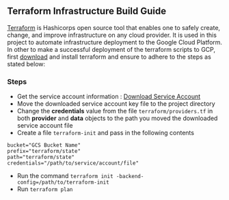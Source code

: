 ## Terraform Infrastructure Build Guide

[Terraform](https://www.terraform.io/) is Hashicorps open source tool that enables one to safely create, change, and improve infrastructure on any cloud provider. It is used in this project to automate infrastructure deployment to the Google Cloud Platform.
In other to make a successful deployment of the terraform scripts to GCP, first [download](https://www.terraform.io/downloads.html) and install terraform and ensure to adhere to the steps as stated below:

### Steps
- Get the service account information : [Download Service Account](../docs/service-account-creation)
- Move the downloaded service account key file to the project directory
- Change the **credentials** value from the file `terraform/providers.tf` in both **provider** and **data** objects to the path you moved the downloaded service account file
- Create a file `terraform-init` and pass in the following contents
```
bucket="GCS Bucket Name"
prefix="terraform/state"
path="terraform/state"
credentials="/path/to/service/account/file"
```
- Run the command `terraform init -backend-config=/path/to/terraform-init`
- Run `terraform plan`